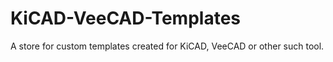 # KiCAD-VeeCAD-Templates
A store for custom templates created for KiCAD, VeeCAD or other such tool.
